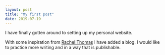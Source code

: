 ```yaml
---
layout: post
title: "My first post"
date: 2019-07-19
---
```


I have finally gotten around to setting up my personal website.

With some inspiration from [Rachel Thomas](https://medium.com/@racheltho/why-you-yes-you-should-blog-7d2544ac1045) I have added a blog. I would like to practice more writing and in a way that is publishable.
